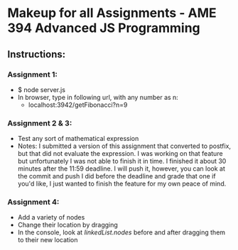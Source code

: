 # Makeup for all Assignments - AME 394 Advanced JS Programming

## Instructions:
### Assignment 1:
 - $ node server.js
 - In browser, type in following url, with any number as n:
     + localhost:3942/getFibonacci?n=9

### Assignment 2 & 3:
 - Test any sort of mathematical expression
 - Notes: I submitted a version of this assignment that converted to postfix, but that did not evaluate the expression. I was working on that feature but unfortunately I was not able to finish it in time. I finished it about 30 minutes after the 11:59 deadline. I will push it, however, you can look at the commit and push I did before the deadline and grade that one if you'd like, I just wanted to finish the feature for my own peace of mind.

### Assignment 4:
 - Add a variety of nodes
 - Change their location by dragging
 - In the console, look at *linkedList.nodes* before and after dragging them to their new location
